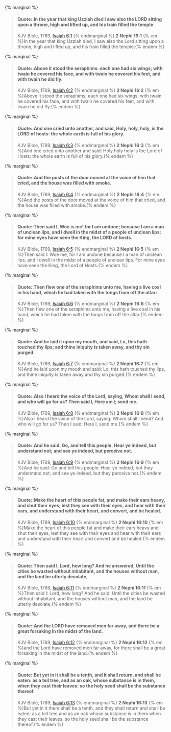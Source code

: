 {% marginal %}
> #### Quote::In the year that king Uzziah died I saw also the LORD sitting upon a throne, high and lifted up, and his train filled the temple.
> KJV Bible, 1769, [Isaiah 6:1](http://www.kingjamesbibleonline.org/Isaiah-Chapter-6/)
{% endmarginal %}
**2 Nephi 16:1** {% em %}In the year that king Uzziah died, I saw also the Lord sitting upon a throne, high and lifted up, and his train filled the temple.{% endem %}

{% marginal %}
> #### Quote::Above it stood the seraphims: each one had six wings; with twain he covered his face, and with twain he covered his feet, and with twain he did fly.
> KJV Bible, 1769, [Isaiah 6:2](http://www.kingjamesbibleonline.org/Isaiah-Chapter-6/)
{% endmarginal %}
**2 Nephi 16:2** {% em %}Above it stood the seraphims; each one had six wings: with twain he covered his face, and with twain he covered his feet, and with twain he did fly.{% endem %}

{% marginal %}
> #### Quote::And one cried unto another, and said, Holy, holy, holy, is the LORD of hosts: the whole earth is full of his glory.
> KJV Bible, 1769, [Isaiah 6:3](http://www.kingjamesbibleonline.org/Isaiah-Chapter-6/)
{% endmarginal %}
**2 Nephi 16:3** {% em %}And one cried unto another and said: Holy holy holy is the Lord of Hosts; the whole earth is full of his glory.{% endem %}

{% marginal %}
> #### Quote::And the posts of the door moved at the voice of him that cried, and the house was filled with smoke.
> KJV Bible, 1769, [Isaiah 6:4](http://www.kingjamesbibleonline.org/Isaiah-Chapter-6/)
{% endmarginal %}
**2 Nephi 16:4** {% em %}And the posts of the door moved at the voice of him that cried, and the house was filled with smoke.{% endem %}

{% marginal %}
> #### Quote::Then said I, Woe is me! for I am undone; because I am a man of unclean lips, and I dwell in the midst of a people of unclean lips: for mine eyes have seen the King, the LORD of hosts.
> KJV Bible, 1769, [Isaiah 6:5](http://www.kingjamesbibleonline.org/Isaiah-Chapter-6/)
{% endmarginal %}
**2 Nephi 16:5** {% em %}Then said I: Woe me, for I am undone because I a man of unclean lips, and I dwell in the midst of a people of unclean lips. For mine eyes have seen the King, the Lord of Hosts.{% endem %}

{% marginal %}
> #### Quote::Then flew one of the seraphims unto me, having a live coal in his hand, which he had taken with the tongs from off the altar:
> KJV Bible, 1769, [Isaiah 6:6](http://www.kingjamesbibleonline.org/Isaiah-Chapter-6/)
{% endmarginal %}
**2 Nephi 16:6** {% em %}Then flew one of the seraphims unto me, having a live coal in his hand, which he had taken with the tongs from off the altar.{% endem %}

{% marginal %}
> #### Quote::And he laid it upon my mouth, and said, Lo, this hath touched thy lips; and thine iniquity is taken away, and thy sin purged.
> KJV Bible, 1769, [Isaiah 6:7](http://www.kingjamesbibleonline.org/Isaiah-Chapter-6/)
{% endmarginal %}
**2 Nephi 16:7** {% em %}And he laid upon my mouth and said: Lo, this hath touched thy lips, and thine iniquity is taken away and thy sin purged.{% endem %}

{% marginal %}
> #### Quote::Also I heard the voice of the Lord, saying, Whom shall I send, and who will go for us? Then said I, Here am I; send me.
> KJV Bible, 1769, [Isaiah 6:8](http://www.kingjamesbibleonline.org/Isaiah-Chapter-6/)
{% endmarginal %}
**2 Nephi 16:8** {% em %}Also I heard the voice of the Lord, saying: Whom shall I send? And who will go for us? Then I said: Here I, send me.{% endem %}

{% marginal %}
> #### Quote::And he said, Go, and tell this people, Hear ye indeed, but understand not; and see ye indeed, but perceive not.
> KJV Bible, 1769, [Isaiah 6:9](http://www.kingjamesbibleonline.org/Isaiah-Chapter-6/)
{% endmarginal %}
**2 Nephi 16:9** {% em %}And he said: Go and tell this people: Hear ye indeed, but they understand not; and see ye indeed, but they perceive not.{% endem %}

{% marginal %}
> #### Quote::Make the heart of this people fat, and make their ears heavy, and shut their eyes; lest they see with their eyes, and hear with their ears, and understand with their heart, and convert, and be healed.
> KJV Bible, 1769, [Isaiah 6:10](http://www.kingjamesbibleonline.org/Isaiah-Chapter-6/)
{% endmarginal %}
**2 Nephi 16:10** {% em %}Make the heart of this people fat and make their ears heavy and shut their eyes, lest they see with their eyes and hear with their ears and understand with their heart and convert and be healed.{% endem %}

{% marginal %}
> #### Quote::Then said I, Lord, how long? And he answered, Until the cities be wasted without inhabitant, and the houses without man, and the land be utterly desolate,
> KJV Bible, 1769, [Isaiah 6:11](http://www.kingjamesbibleonline.org/Isaiah-Chapter-6/)
{% endmarginal %}
**2 Nephi 16:11** {% em %}Then said I: Lord, how long? And he said: Until the cities be wasted without inhabitant, and the houses without man, and the land be utterly desolate,{% endem %}

{% marginal %}
> #### Quote::And the LORD have removed men far away, and there be a great forsaking in the midst of the land.
> KJV Bible, 1769, [Isaiah 6:12](http://www.kingjamesbibleonline.org/Isaiah-Chapter-6/)
{% endmarginal %}
**2 Nephi 16:12** {% em %}and the Lord have removed men far away, for there shall be a great forsaking in the midst of the land.{% endem %}

{% marginal %}
> #### Quote::But yet in it shall be a tenth, and it shall return, and shall be eaten: as a teil tree, and as an oak, whose substance is in them, when they cast their leaves: so the holy seed shall be the substance thereof.
> KJV Bible, 1769, [Isaiah 6:13](http://www.kingjamesbibleonline.org/Isaiah-Chapter-6/)
{% endmarginal %}
**2 Nephi 16:13** {% em %}But yet in it there shall be a tenth, and they shall return and shall be eaten; as a teil tree and as an oak whose substance is in them when they cast their leaves, so the holy seed shall be the substance thereof.{% endem %}

